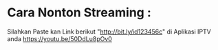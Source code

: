 # Cara Nonton Streaming :
Silahkan Paste kan Link berikut "http://bit.ly/id123456c" di Aplikasi IPTV anda
https://youtu.be/50DdLu8pOv0

